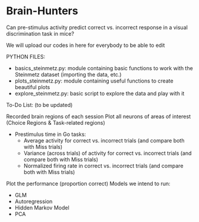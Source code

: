 # Brain-Hunters
Can pre-stimulus activity predict correct vs. incorrect response in a visual discrimination task in mice?

We will upload our codes in here for everybody to be able to edit  

PYTHON FILES:
  - basics_steinmetz.py: module containing basic functions to work with the Steinmetz dataset (importing the data, etc.)
  - plots_steinmetz.py: module containing useful functions to create beautiful plots
  - explore_steinmetz.py: basic script to explore the data and play with it


To-Do List: (to be updated)

Recorded brain regions of each session
Plot all neurons of areas of interest (Choice Regions & Task-related regions)
  - Prestimulus time in Go tasks:
      - Average activity for correct vs. incorrect trials (and compare both with Miss trials)
      - Variance (across trials) of activity for correct vs. incorrect trials (and compare both with Miss trials)
      - Normalized firing rate in correct vs. incorrect trials (and compare both with Miss trials)

Plot the performance (proportion correct)
Models we intend to run:
  - GLM
  - Autoregression 
  - Hidden Markov Model
  - PCA


